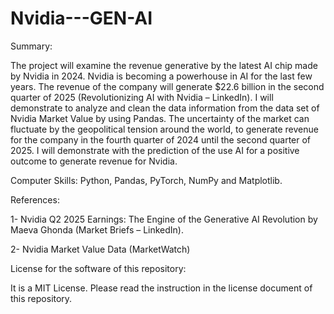 # Nvidia---GEN-AI

Summary:

The project will examine the revenue generative by the latest AI chip made by Nvidia in 2024. Nvidia is becoming a powerhouse in AI for the last few years. The revenue of the company will generate $22.6 billion in the second quarter of 2025 (Revolutionizing AI with Nvidia – LinkedIn). I will demonstrate to analyze and clean the data information from the data set of Nvidia Market Value by using Pandas. The uncertainty of the market can fluctuate by the geopolitical tension around the world, to generate revenue for the company in the fourth quarter of 2024 until the second quarter of 2025. I will demonstrate with the prediction of the use AI for a positive outcome to generate revenue for Nvidia.

Computer Skills: Python, Pandas, PyTorch, NumPy and Matplotlib.

References:

1-	Nvidia  Q2 2025 Earnings: The Engine of the Generative AI Revolution by Maeva Ghonda (Market Briefs – LinkedIn).

2-	Nvidia Market Value Data (MarketWatch)

License for the software of this repository:

It is a MIT License. Please read the instruction in the license document of this repository.
